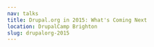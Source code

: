 ```yaml
---
nav: talks
title: Drupal.org in 2015: What's Coming Next
location: DrupalCamp Brighton
slug: drupalorg-2015
---
```

